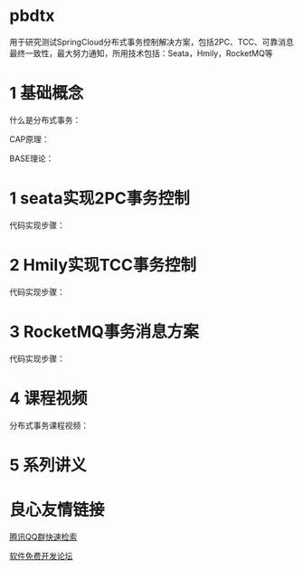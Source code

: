 # pbdtx
用于研究测试SpringCloud分布式事务控制解决方案，包括2PC、TCC、可靠消息最终一致性，最大努力通知，所用技术包括：Seata，Hmily，RocketMQ等

# 1 基础概念
什么是分布式事务： 

CAP原理： 

BASE理论： 

# 1 seata实现2PC事务控制

代码实现步骤： 

# 2 Hmily实现TCC事务控制

代码实现步骤： 

# 3 RocketMQ事务消息方案

代码实现步骤： 

# 4 课程视频

分布式事务课程视频： 

# 5 系列讲义

 

 

 

 

 

 

 # 良心友情链接

[腾讯QQ群快速检索](http://u.720life.cn/s/8cf73f7c)

[软件免费开发论坛](http://u.720life.cn/s/bbb01dc0)
